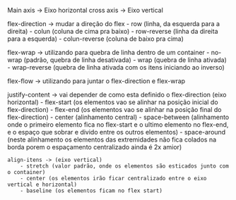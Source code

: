 Main axis -> Eixo horizontal
cross axis -> Eixo vertical

flex-direction -> mudar a direção do flex
    - row (linha, da esquerda para a direita) 
    - colun (coluna de cima pra baixo)
    - row-reverse (linha da direita para a esquerda)
    - colun-reverse (coluna de baixo pra cima)

flex-wrap -> utilizando para quebra de linha dentro de um container
    - no-wrap (padrão, quebra de linha desativada)
    - wrap (quebra de linha ativada)
    - wrap-reverse (quebra de linha ativada com os itens iniciando ao inverso)

flex-flow -> utilizando para juntar o flex-direction e flex-wrap

justify-content -> vai depender de como esta definido o flex-direction (eixo horizontal)
    - flex-start (os elementos vao se alinhar na posição inicial do flex-direction)
    - flex-end (os elementos vao se alinhar na posição final do flex-direction)
    - center (alinhamento central)
    - space-between (alinhamento onde o primeiro elemento fica no flex-start e o ultimo elemento no flex-end, e o espaço que sobrar e divido entre os outros elementos)
    - space-around (neste alinhamento os elementos das extremidades não fica colados na borda porem o espaçamento centralizado ainda é 2x amior) 

    align-itens -> (eixo vertical)
        - stretch (valor padrão, onde os elementos são esticados junto com o container)
        - center (os elementos irão ficar centralizado entre o eixo vertical e horizontal)
        - baseline (os elementos ficam no flex start)
